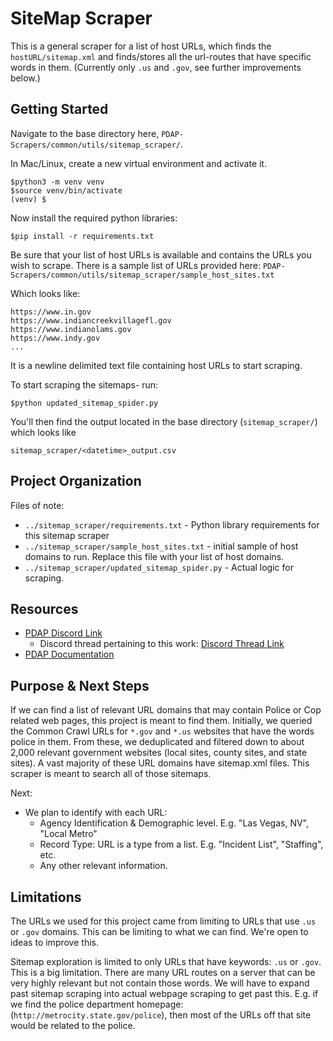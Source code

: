  SiteMap Scraper
==============================

This is a general scraper for a list of host URLs, which finds the `hostURL/sitemap.xml`
and finds/stores all the url-routes that have specific words in them. (Currently
only `.us` and `.gov`, see further improvements below.)

Getting Started
------------
Navigate to the base directory here, `PDAP-Scrapers/common/utils/sitemap_scraper/`.

In Mac/Linux, create a new virtual environment and activate it.

```
$python3 -m venv venv
$source venv/bin/activate
(venv) $
```

Now install the required python libraries:

```commandline
$pip install -r requirements.txt
```

Be sure that your list of host URLs is available and contains the URLs you wish to scrape. 
There is a sample list of URLs provided here: 
`PDAP-Scrapers/common/utils/sitemap_scraper/sample_host_sites.txt`

Which looks like:

```text
https://www.in.gov
https://www.indiancreekvillagefl.gov
https://www.indianolams.gov
https://www.indy.gov
...
```

It is a newline delimited text file containing host URLs to start scraping.

To start scraping the sitemaps- run:

`$python updated_sitemap_spider.py`

You'll then find the output located in the base directory (`sitemap_scraper/`) which looks like

`sitemap_scraper/<datetime>_output.csv`

Project Organization
------------

Files of note:

 - `../sitemap_scraper/requirements.txt` - Python library requirements for this sitemap scraper
 - `../sitemap_scraper/sample_host_sites.txt` - initial sample of host domains to run. Replace this file with your list of host domains.
 - `../sitemap_scraper/updated_sitemap_spider.py` - Actual logic for scraping.

Resources
---------

 - [PDAP Discord Link](https://discord.gg/5xAEFjyN)
   - Discord thread pertaining to this work: [Discord Thread Link](https://discord.com/channels/828274060034965575/1036848253083340841)
 - [PDAP Documentation](https://docs.pdap.io/readme)

Purpose & Next Steps
----------------

If we can find a list of relevant URL domains that may contain Police or Cop related web pages,
this project is meant to find them. Initially, we queried the Common Crawl URLs for 
`*.gov` and `*.us` websites that have the words police in them. From these, we deduplicated
and filtered down to about 2,000 relevant government websites (local sites, county sites,
and state sites). A vast majority of these URL domains have sitemap.xml files. This scraper
is meant to search all of those sitemaps.

Next:
- We plan to identify with each URL:
  - Agency Identification & Demographic level. E.g. "Las Vegas, NV", "Local Metro"
  - Record Type: URL is a type from a list. E.g. "Incident List", "Staffing", etc.
  - Any other relevant information.


Limitations
-----------

The URLs we used for this project came from limiting to URLs that use `.us` or `.gov`
domains. This can be limiting to what we can find. We're open to ideas to improve this.

Sitemap exploration is limited to only URLs that have keywords: `.us` or `.gov`.
This is a big limitation. There are many URL routes on a server that can be very highly
relevant but not contain those words. We will have to expand past sitemap scraping into
actual webpage scraping to get past this. E.g. if we find the police department homepage:
(`http://metrocity.state.gov/police`), then most of the URLs off that site would be related
to the police.

